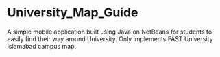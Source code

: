 # University_Map_Guide
A simple mobile application built using Java on NetBeans for students to easily find their way around University. Only implements FAST University Islamabad campus map.
